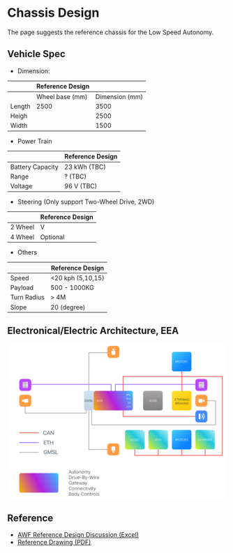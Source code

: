 # Chassis Design

The page suggests the reference chassis for the Low Speed Autonomy.

## Vehicle Spec

* Dimension:

|                  | Reference Design  |               |
| ---------------- | ----------------- |-------------- |
|                  | Wheel base (mm)   | Dimension (mm)|
| Length           | 2500              | 3500          |
| Heigh            |                   | 2500          |
| Width            |                   | 1500          |

* Power Train

|                  | Reference Design  |
| ---------------- | ----------------- |
| Battery Capacity | 23 kWh (TBC)      |
| Range            | ? (TBC)           |
| Voltage          | 96 V (TBC)        |

* Steering (Only support Two-Wheel Drive, 2WD)

|                  | Reference Design  |
| ---------------- | ----------------- |
| 2 Wheel          | V                 |
| 4 Wheel          | Optional          |

* Others

|                  | Reference Design  |
| ---------------- | ----------------- |
| Speed            | <20 kph (5,10,15) |
| Payload          | 500 - 1000KG      |
| Turn Radius      | > 4M              |
| Slope            | 20 (degree)       |

## Electronical/Electric Architecture, EEA

![LSA EEA Design](images/LSA_EEA.png)

## Reference

* [AWF Reference Design Discussion (Excel)](AWFRefDesignWG_Chassis.xlsx)
* [Reference Drawing (PDF)](ReferenceDrawingV2.pdf)
